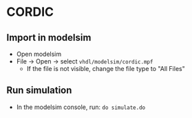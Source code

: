 # CORDIC

## Import in modelsim

- Open modelsim
- File -> Open -> select `vhdl/modelsim/cordic.mpf`
  - If the file is not visible, change the file type to "All Files"

## Run simulation

- In the modelsim console, run: `do simulate.do`
